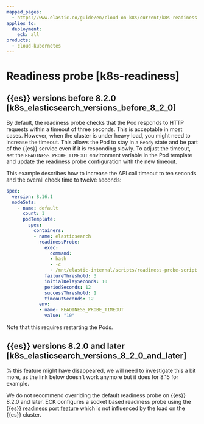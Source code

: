 ```yaml
---
mapped_pages:
  - https://www.elastic.co/guide/en/cloud-on-k8s/current/k8s-readiness.html
applies_to:
  deployment:
    eck: all
products:
  - cloud-kubernetes
---
```


# Readiness probe [k8s-readiness]

## {{es}} versions before 8.2.0 [k8s_elasticsearch_versions_before_8_2_0]

By default, the readiness probe checks that the Pod responds to HTTP requests within a timeout of three seconds. This is acceptable in most cases. However, when the cluster is under heavy load, you might need to increase the timeout. This allows the Pod to stay in a `Ready` state and be part of the {{es}} service even if it is responding slowly. To adjust the timeout, set the `READINESS_PROBE_TIMEOUT` environment variable in the Pod template and update the readiness probe configuration with the new timeout.

This example describes how to increase the API call timeout to ten seconds and the overall check time to twelve seconds:

```yaml
spec:
  version: 8.16.1
  nodeSets:
    - name: default
      count: 1
      podTemplate:
        spec:
          containers:
          - name: elasticsearch
            readinessProbe:
              exec:
                command:
                - bash
                - -c
                - /mnt/elastic-internal/scripts/readiness-probe-script.sh
              failureThreshold: 3
              initialDelaySeconds: 10
              periodSeconds: 12
              successThreshold: 1
              timeoutSeconds: 12
            env:
            - name: READINESS_PROBE_TIMEOUT
              value: "10"
```

Note that this requires restarting the Pods.

## {{es}} versions 8.2.0 and later [k8s_elasticsearch_versions_8_2_0_and_later]

% this feature might have disappeared, we will need to investigate this a bit more, as the link below doesn't work anymore but it does for 8.15 for example.

We do not recommend overriding the default readiness probe on {{es}} 8.2.0 and later. ECK configures a socket based readiness probe using the {{es}} [readiness port feature](elasticsearch://reference/elasticsearch/jvm-settings.md#readiness-tcp-port) which is not influenced by the load on the {{es}} cluster.



